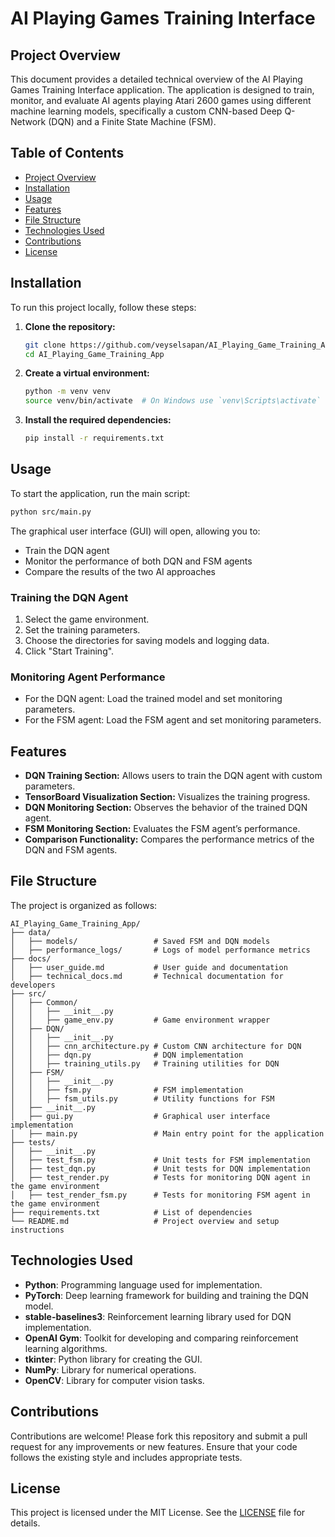 # AI Playing Games Training Interface

## Project Overview

This document provides a detailed technical overview of the AI Playing Games Training Interface application. The application is designed to train, monitor, and evaluate AI agents playing Atari 2600 games using different machine learning models, specifically a custom CNN-based Deep Q-Network (DQN) and a Finite State Machine (FSM).

## Table of Contents

- [Project Overview](#project-overview)
- [Installation](#installation)
- [Usage](#usage)
- [Features](#features)
- [File Structure](#file-structure)
- [Technologies Used](#technologies-used)
- [Contributions](#contributions)
- [License](#license)

## Installation

To run this project locally, follow these steps:

1. **Clone the repository:**
   ```bash
   git clone https://github.com/veyselsapan/AI_Playing_Game_Training_App.git
   cd AI_Playing_Game_Training_App
   ```

2. **Create a virtual environment:**
   ```bash
   python -m venv venv
   source venv/bin/activate  # On Windows use `venv\Scripts\activate`
   ```

3. **Install the required dependencies:**
   ```bash
   pip install -r requirements.txt
   ```

## Usage

To start the application, run the main script:

```bash
python src/main.py
```

The graphical user interface (GUI) will open, allowing you to:

- Train the DQN agent
- Monitor the performance of both DQN and FSM agents
- Compare the results of the two AI approaches

### Training the DQN Agent

1. Select the game environment.
2. Set the training parameters.
3. Choose the directories for saving models and logging data.
4. Click "Start Training".

### Monitoring Agent Performance

- For the DQN agent: Load the trained model and set monitoring parameters.
- For the FSM agent: Load the FSM agent and set monitoring parameters.

## Features

- **DQN Training Section:** Allows users to train the DQN agent with custom parameters.
- **TensorBoard Visualization Section:** Visualizes the training progress.
- **DQN Monitoring Section:** Observes the behavior of the trained DQN agent.
- **FSM Monitoring Section:** Evaluates the FSM agent’s performance.
- **Comparison Functionality:** Compares the performance metrics of the DQN and FSM agents.

## File Structure

The project is organized as follows:

```
AI_Playing_Game_Training_App/
├── data/
│   ├── models/                 # Saved FSM and DQN models
│   ├── performance_logs/       # Logs of model performance metrics
├── docs/
│   ├── user_guide.md           # User guide and documentation
│   ├── technical_docs.md       # Technical documentation for developers
├── src/
│   ├── Common/
│   │   ├── __init__.py         
│   │   ├── game_env.py         # Game environment wrapper
│   ├── DQN/
│   │   ├── __init__.py 
│   │   ├── cnn_architecture.py # Custom CNN architecture for DQN
│   │   ├── dqn.py              # DQN implementation
│   │   ├── training_utils.py   # Training utilities for DQN
│   ├── FSM/
│   │   ├── __init__.py 
│   │   ├── fsm.py              # FSM implementation
│   │   ├── fsm_utils.py        # Utility functions for FSM
│   ├── __init__.py 
│   ├── gui.py                  # Graphical user interface implementation
│   ├── main.py                 # Main entry point for the application
├── tests/
│   ├── __init__.py 
│   ├── test_fsm.py             # Unit tests for FSM implementation
│   ├── test_dqn.py             # Unit tests for DQN implementation
│   ├── test_render.py          # Tests for monitoring DQN agent in the game environment
│   ├── test_render_fsm.py      # Tests for monitoring FSM agent in the game environment
├── requirements.txt            # List of dependencies
└── README.md                   # Project overview and setup instructions
```

## Technologies Used

- **Python**: Programming language used for implementation.
- **PyTorch**: Deep learning framework for building and training the DQN model.
- **stable-baselines3**: Reinforcement learning library used for DQN implementation.
- **OpenAI Gym**: Toolkit for developing and comparing reinforcement learning algorithms.
- **tkinter**: Python library for creating the GUI.
- **NumPy**: Library for numerical operations.
- **OpenCV**: Library for computer vision tasks.

## Contributions

Contributions are welcome! Please fork this repository and submit a pull request for any improvements or new features. Ensure that your code follows the existing style and includes appropriate tests.

## License

This project is licensed under the MIT License. See the [LICENSE](LICENSE) file for details.
